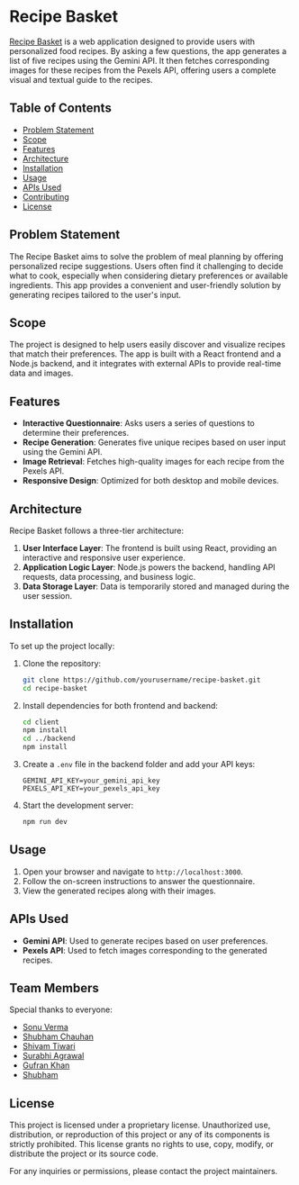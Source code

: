 # Recipe Basket

[Recipe Basket](https://therecipebasket.netlify.app/) is a web application designed to provide users with personalized food recipes. By asking a few questions, the app generates a list of five recipes using the Gemini API. It then fetches corresponding images for these recipes from the Pexels API, offering users a complete visual and textual guide to the recipes.

## Table of Contents
- [Problem Statement](#problem-statement)
- [Scope](#scope)
- [Features](#features)
- [Architecture](#architecture)
- [Installation](#installation)
- [Usage](#usage)
- [APIs Used](#apis-used)
- [Contributing](#contributing)
- [License](#license)

## Problem Statement

The Recipe Basket aims to solve the problem of meal planning by offering personalized recipe suggestions. Users often find it challenging to decide what to cook, especially when considering dietary preferences or available ingredients. This app provides a convenient and user-friendly solution by generating recipes tailored to the user's input.

## Scope

The project is designed to help users easily discover and visualize recipes that match their preferences. The app is built with a React frontend and a Node.js backend, and it integrates with external APIs to provide real-time data and images.

## Features

- **Interactive Questionnaire**: Asks users a series of questions to determine their preferences.
- **Recipe Generation**: Generates five unique recipes based on user input using the Gemini API.
- **Image Retrieval**: Fetches high-quality images for each recipe from the Pexels API.
- **Responsive Design**: Optimized for both desktop and mobile devices.

## Architecture

Recipe Basket follows a three-tier architecture:

1. **User Interface Layer**: The frontend is built using React, providing an interactive and responsive user experience.
2. **Application Logic Layer**: Node.js powers the backend, handling API requests, data processing, and business logic.
3. **Data Storage Layer**: Data is temporarily stored and managed during the user session.

## Installation

To set up the project locally:

1. Clone the repository:
   ```bash
   git clone https://github.com/yourusername/recipe-basket.git
   cd recipe-basket
   ```
2. Install dependencies for both frontend and backend:
   ```bash
   cd client
   npm install
   cd ../backend
   npm install
   ```
3. Create a `.env` file in the backend folder and add your API keys:
   ```
   GEMINI_API_KEY=your_gemini_api_key
   PEXELS_API_KEY=your_pexels_api_key
   ```
4. Start the development server:
   ```bash
   npm run dev
   ```

## Usage

1. Open your browser and navigate to `http://localhost:3000`.
2. Follow the on-screen instructions to answer the questionnaire.
3. View the generated recipes along with their images.

## APIs Used

- **Gemini API**: Used to generate recipes based on user preferences.
- **Pexels API**: Used to fetch images corresponding to the generated recipes.

## Team Members

Special thanks to everyone:
- [Sonu Verma](https://github.com/SonuVerma6388)
- [Shubham Chauhan](https://github.com/shubhamchauhan8881)
- [Shivam Tiwari](https://github.com/ShivamTiwari0214)
- [Surabhi Agrawal](https://github.com/1101surabhi)
- [Gufran Khan](https://github.com/excelgufran)
- [Shubham](https://github.com/StormSplits)

## License

This project is licensed under a proprietary license. Unauthorized use, distribution, or reproduction of this project or any of its components is strictly prohibited. This license grants no rights to use, copy, modify, or distribute the project or its source code.

For any inquiries or permissions, please contact the project maintainers.
